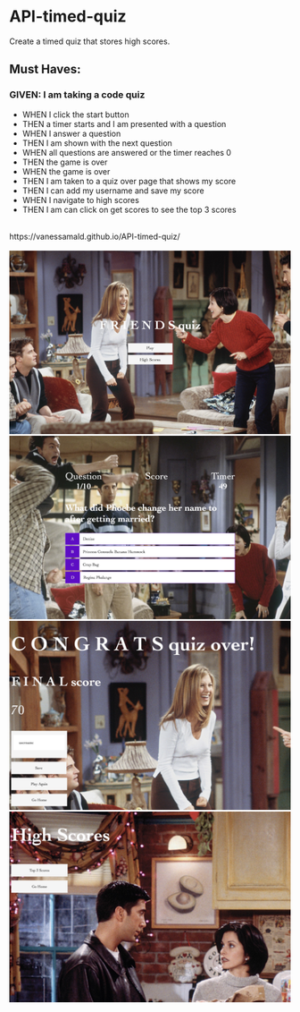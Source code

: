 # API-timed-quiz
Create a timed quiz that stores high scores.
## Must Haves:
### GIVEN: I am taking a code quiz
- WHEN I click the start button
- THEN a timer starts and I am presented with a question
- WHEN I answer a question
- THEN I am shown with the next question
- WHEN all questions are answered or the timer reaches 0
- THEN the game is over
- WHEN the game is over
- THEN I am taken to a quiz over page that shows my score
- THEN I can add my username and save my score
- WHEN I navigate to high scores
- THEN I am can click on get scores to see the top 3 scores
<br>
https://vanessamald.github.io/API-timed-quiz/
<br>
<br>
<img src="assets/images/quizlandingpage.jpg" ></img>
<img src="assets/images/questionspage.jpg" ></img>
<img src="assets/images/quizoverpage.jpg" ></img>
<img src="assets/images/highscorespage.jpg" ></img>
